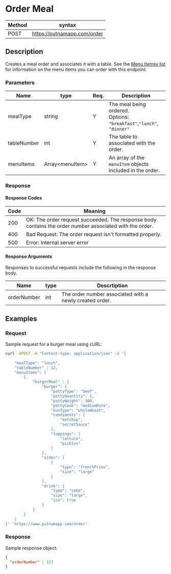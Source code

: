 # Order Meal

Method | syntax
----- | ----------
POST | https://putnamapp.com/order


## Description

Creates a meal order and associates it with a table. See the [Menu Itemsv list](menu-items.md) for information on the menu items you can order with this endpoint.

### Parameters

Name | type | Req. | Description
---- | ----- | ----- | --------------------
mealType | string | Y |  The meal being ordered. <br>Options: `"breakfast"`,`"lunch"`, `"dinner"`
tableNumber | int  | Y | The table to associated with the order.
menuItems | Array\<menuItem\>| Y | An array of the `menuItem` objects included in the order. 

### Response

#### Response Codes

Code | Meaning
-----| -------
200  | OK: The order request succeeded. The response body contains the order number associated with the order.
400  | Bad Request: The order request isn't formatted properly.
500  | Error: Internal server error

#### Response Arguments

Responses to successful requests include the following in the response body.

Name | type | Descrtiption
---- | ---- | ----------
orderNumber | int | The order number associated with a newly created order.


## Examples

### Request

Sample request for a burger meal using cURL:

```BASH
curl -XPOST -H "Content-type: application/json" -d '{
    
    "mealType": "lunch",
    "tableNumber" : 12,
    "menuItems": [
        {
            "burgerMeal" : {
                "burger": {
                    "pattyType": "beef",
                    "pattyQuantity": 1,
                    "pattyWeight": 300,
                    "pattyCook": "mediumRare",
                    "bunType": "wholeWheat",
                    "condiments": [
                        "ketchup",
                        "secretSauce"
                    ],
                    "toppings": [
                        "lettuce",
                        "pickles"
                    ]
                },
                "sides": [
                    {
                        "type": "frenchFries",
                        "size": "large" 
                    }
                ],
                "drink": {
                    "type": "coke",
                    "size": "large",
                    "ice": true
                }
            }
        }
    ]
}' 'https://www.putnamapp.com/order'
```

### Response

Sample response object:

```JSON
{
  "orderNumber" : 123
}

```
